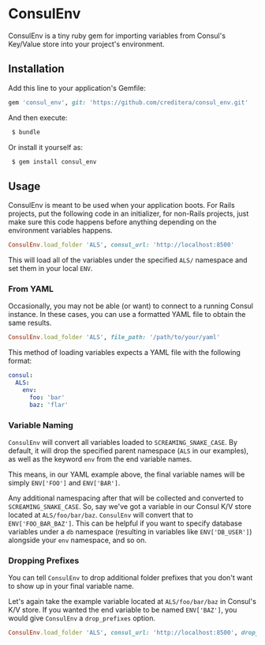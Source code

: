 # ConsulEnv

ConsulEnv is a tiny ruby gem for importing variables from Consul's Key/Value store into your project's environment.

## Installation

Add this line to your application's Gemfile:

```ruby
gem 'consul_env', git: 'https://github.com/creditera/consul_env.git'
```

And then execute:
```bash
 $ bundle
```
Or install it yourself as:
```bash
 $ gem install consul_env
```
## Usage

ConsulEnv is meant to be used when your application boots. For Rails projects, put the following code in an initializer, for non-Rails projects, just make sure this code happens before anything depending on the environment variables happens.

```ruby
ConsulEnv.load_folder 'ALS', consul_url: 'http://localhost:8500'
```

This will load all of the variables under the specified `ALS/` namespace and set them in your local `ENV`.

### From YAML

Occasionally, you may not be able (or want) to connect to a running Consul instance. In these cases, you can use a formatted YAML file to obtain the same results.

```ruby
ConsulEnv.load_folder 'ALS', file_path: '/path/to/your/yaml'
```

This method of loading variables expects a YAML file with the following format:

```yaml
consul:
  ALS:
    env:
      foo: 'bar'
      baz: 'flar'
```

### Variable Naming

`ConsulEnv` will convert all variables loaded to `SCREAMING_SNAKE_CASE`. By default, it will drop the specified parent namespace (`ALS` in our examples), as well as the keyword `env` from the end variable names.

This means, in our YAML example above, the final variable names will be simply `ENV['FOO']` and `ENV['BAR']`.

Any additional namespacing after that will be collected and converted to `SCREAMING_SNAKE_CASE`. So, say we've got a variable in our Consul K/V store located at `ALS/foo/bar/baz`. `ConsulEnv` will convert that to `ENV['FOO_BAR_BAZ']`. This can be helpful if you want to specify database variables under a `db` namespace (resulting in variables like `ENV['DB_USER']`) alongside your `env` namespace, and so on.

### Dropping Prefixes

You can tell `ConsulEnv` to drop additional folder prefixes that you don't want to show up in your final variable name.

Let's again take the example variable located at `ALS/foo/bar/baz` in Consul's K/V store. If you wanted the end variable to be named `ENV['BAZ']`, you would give `ConsulEnv` a `drop_prefixes` option.

```ruby
ConsulEnv.load_folder 'ALS', consul_url: 'http://localhost:8500', drop_prefixes: ['foo', 'bar']
```